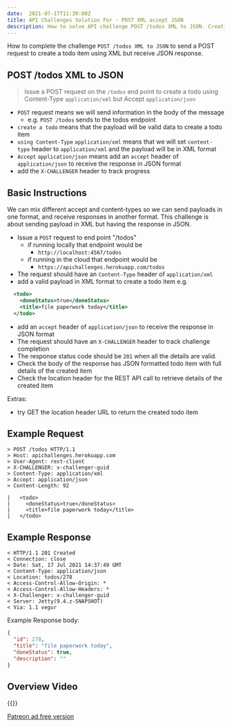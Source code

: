 ```yaml
---
date:  2021-07-17T11:30:00Z
title: API Challenges Solution For - POST XML accept JSON
description: How to solve API challenge POST /todos XML to JSON. Creating a todo with XML and receiving response in JSON.
---
```


How to complete the challenge `POST /todos XML to JSON` to send a POST request to create a todo item using XML but receive JSON response.

## 	POST /todos XML to JSON

> Issue a POST request on the `/todos` end point to create a todo using Content-Type `application/xml` but Accept `application/json`

- `POST` request means we will send information in the body of the message
    - e.g. `POST /todos` sends to the todos endpoint
- `create a todo` means that the payload will be valid data to create a todo item
- `using Content-Type` `application/xml` means that we will set `content-type` header to `application/xml` and the payload will be in XML format
- `Accept` `application/json` means add an `accept` header of `application/json` to receive the response in JSON format
- add the `X-CHALLENGER` header to track progress


## Basic Instructions

We can mix different accept and content-types so we can send payloads in one format, and receive responses in another format. This challenge is about sending payload in XML but having the response in JSON.

- Issue a `POST` request to end point "/todos"
    - if running locally that endpoint would be
        - `http://localhost:4567/todos`
    - if running in the cloud that endpoint would be
        - `https://apichallenges.herokuapp.com/todos`
- The request should have an `Content-Type` header of `application/xml`
- add a valid payload in XML format to create a todo item e.g.

```xml
  <todo>
    <doneStatus>true</doneStatus>
    <title>file paperwork today</title>
  </todo>
```


- add an `accept` header of `application/json` to receive the response in JSON format
- The request should have an `X-CHALLENGER` header to track challenge completion
- The response status code should be `201` when all the details are valid.
- Check the body of the response has JSON formatted todo item with full details of the created item
- Check the location header for the REST API call to retrieve details of the created item

Extras:

- try GET the location header URL to return the created todo item

## Example Request

~~~~~~~~
> POST /todos HTTP/1.1
> Host: apichallenges.herokuapp.com
> User-Agent: rest-client
> X-CHALLENGER: x-challenger-guid
> Content-Type: application/xml
> Accept: application/json
> Content-Length: 92

|   <todo>
|     <doneStatus>true</doneStatus>
|     <title>file paperwork today</title>
|   </todo>
~~~~~~~~

## Example Response

~~~~~~~~
< HTTP/1.1 201 Created
< Connection: close
< Date: Sat, 17 Jul 2021 14:37:49 GMT
< Content-Type: application/json
< Location: todos/278
< Access-Control-Allow-Origin: *
< Access-Control-Allow-Headers: *
< X-Challenger: x-challenger-guid
< Server: Jetty(9.4.z-SNAPSHOT)
< Via: 1.1 vegur
~~~~~~~~

Example Response body:

```json
{
  "id": 278,
  "title": "file paperwork today",
  "doneStatus": true,
  "description": ""
}
```

## Overview Video

{{<youtube-embed key="kfe7VtaV7u0">}}

[Patreon ad free version](https://www.patreon.com/posts/53796838)




